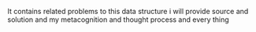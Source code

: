 It contains related problems to this data structure i will provide source and solution 
and my metacognition and thought process and every thing
